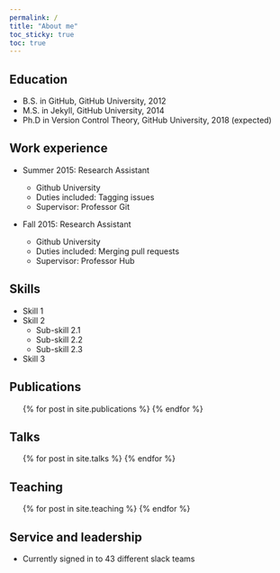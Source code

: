 ```yaml
---
permalink: /
title: "About me"
toc_sticky: true
toc: true
---
```


## Education

* B.S. in GitHub, GitHub University, 2012
* M.S. in Jekyll, GitHub University, 2014
* Ph.D in Version Control Theory, GitHub University, 2018 (expected)

## Work experience

* Summer 2015: Research Assistant
  * Github University
  * Duties included: Tagging issues
  * Supervisor: Professor Git

* Fall 2015: Research Assistant
  * Github University
  * Duties included: Merging pull requests
  * Supervisor: Professor Hub
  
## Skills

* Skill 1
* Skill 2
  * Sub-skill 2.1
  * Sub-skill 2.2
  * Sub-skill 2.3
* Skill 3

## Publications

  <ul>{% for post in site.publications %}
  {% endfor %}</ul>
  
## Talks

  <ul>{% for post in site.talks %}
  {% endfor %}</ul>
  
## Teaching

  <ul>{% for post in site.teaching %}
  {% endfor %}</ul>
  
## Service and leadership

* Currently signed in to 43 different slack teams
